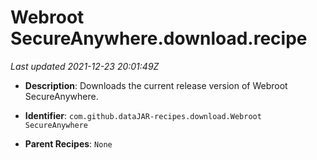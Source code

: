 # Webroot SecureAnywhere.download.recipe

_Last updated 2021-12-23 20:01:49Z_

- **Description**: Downloads the current release version of Webroot SecureAnywhere.

- **Identifier**: `com.github.dataJAR-recipes.download.Webroot SecureAnywhere`

- **Parent Recipes**: `None`
